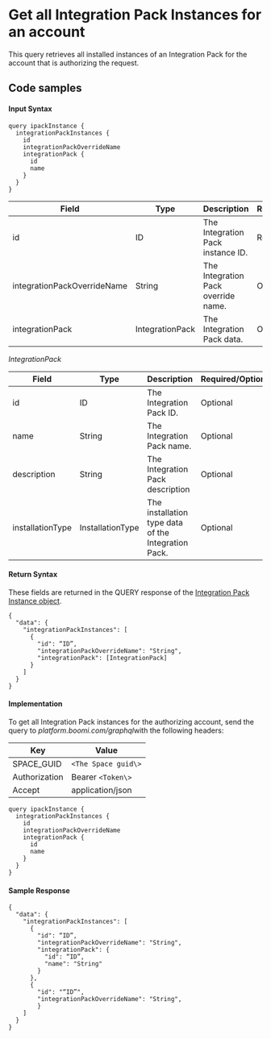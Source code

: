 # Get all Integration Pack Instances for an account

<head>
  <meta name="guidename" content="Spaces"/>
  <meta name="context" content="GUID-a76e9459-5652-4f32-b9f8-d5851b501c2b"/>
</head>


This query retrieves all installed instances of an Integration Pack for the account that is authorizing the request.

## Code samples 

#### Input Syntax

``` {#codeblock_fvk_nvh_1yb}
query ipackInstance {
  integrationPackInstances {
    id
    integrationPackOverrideName
    integrationPack {
      id
      name
    }
  }
}

```

|Field|Type|Description|Required/Optional|
|-----|----|-----------|-----------------|
|id|ID|The Integration Pack instance ID.|Required|
|integrationPackOverrideName|String|The Integration Pack override name.|Optional|
|integrationPack|IntegrationPack|The Integration Pack data.|Optional|

*IntegrationPack*

|Field|Type|Description|Required/Optional|
|-----|----|-----------|-----------------|
|id|ID|The Integration Pack ID.|Optional|
|name|String|The Integration Pack name.|Optional|
|description|String|The Integration Pack description|Optional|
|installationType|InstallationType|The installation type data of the Integration Pack.|Optional|

#### Return Syntax

These fields are returned in the QUERY response of the [Integration Pack Instance object](https://developer.boomi.com/api/platformapi#tag/IntegrationPackInstance).

``` {#codeblock_pbv_cwh_1yb}
{
  "data": {
    "integrationPackInstances": [
      {
        "id": “ID”,
        "integrationPackOverrideName": "String",
        "integrationPack": [IntegrationPack]
      }
    ]
  }
}

```

#### Implementation

To get all Integration Pack instances for the authorizing account, send the query to *platform.boomi.com/graphql*with the following headers:

|Key|Value|
|---|-----|
|SPACE\_GUID|`<The Space guid\>`|
|Authorization|Bearer `<Token\>`|
|Accept|application/json|

``` {#codeblock_qpt_fwh_1yb}
query ipackInstance {
  integrationPackInstances {
    id
    integrationPackOverrideName
    integrationPack {
      id
      name
    }
  }
}

```

#### Sample Response

``` {#codeblock_nbb_mwh_1yb}
{
  "data": {
    "integrationPackInstances": [
      {
        "id": “ID”,
        "integrationPackOverrideName": "String",
        "integrationPack": {
          "id": “ID”,
          "name": "String"
        }
      },
      {
        "id": "“ID”",
        "integrationPackOverrideName": "String",
        }
    ]
  }
}

```